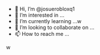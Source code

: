 - 👋 Hi, I’m @josuerobloxq1
- 👀 I’m interested in ...
- 🌱 I’m currently learning ...w
- 💞️ I’m looking to collaborate on ...
- 📫 How to reach me ...

<!---w
josuerobloxq1/josuerobloxq1 is a ✨ special ✨ repository because its `README.md` (this file) appears on your GitHub profile.
You can click the Preview link to take a look at your changes.
--->
w
